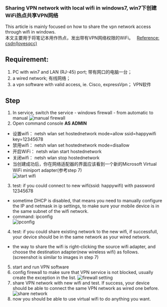 ### Sharing VPN network with local wifi in windows7, win7下创建WiFi热点共享VPN网络

This article is mainly focused on how to share the vpn network access through wifi in windows.  
本文主要用于将笔记本用作热点，发出带有VPN网络权限的WiFi。  
[Reference: csdn(lovesqcc) ](http://blog.csdn.net/lovesqcc/article/details/38946285)

## Requirement:
1. PC with win7 and LAN (RJ-45) port; 带有网口的电脑一台；
2. a wired network; 有线网络；
3. a vpn software with valid access, ie. Cisco, expressVpn； VPN软件

## Step
1. In service, switch the service - windows firewall - from automatic to manual
  ![](https://github.com/zj1926/toolbox/blob/master/troubleshooting/img/img4.PNG "manual firewall")
2. Open command console **AS ADMIN**
  * 设置wifi： netsh wlan set hostednetwork mode=allow ssid=happywifi key=12345678 
  * 禁用wifi： netsh wlan set hostednetwork mode=disallow 
  * 开启WiFi： netsh wlan start hostednetwork 
  * 关闭wifi： netsh wlan stop hostednetwork 
  * 当创建成功后，你在网络适配器的界面应该看到一个新的Microsoft Virtual WiFi miniport adapter(参考step 7)  
    ![](https://github.com/zj1926/toolbox/blob/master/troubleshooting/img/img1.PNG "start wifi")
3. test: if you could connect to new wifi(ssid: happywifi) with password 12345678
  * sometime DHCP is disabled, that means you need to manually configure the IP and netmask in ip settings, to make sure your mobile device is in the same subnet of the wifi network.
  * command: ipconfig  
    ![](https://github.com/zj1926/toolbox/blob/master/troubleshooting/img/img3.PNG "ipconfig")

4. test: if you could share existing network to the new wifi, if successfull, your device should be in the same network as your wired network.
  * the way to share the wifi is right-clicking the source wifi adapter, and choose the destination adapter(new wireless wifi) as follows.(screenshot is similar to images in step 7)
5. start and run VPN software
6. config firewall to make sure that VPN service is not blocked, usually create the exception in the list.
  ![](https://github.com/zj1926/toolbox/blob/master/troubleshooting/img/img5.PNG "firewall setting")
7. share VPN network with new wifi and test. If success, your device should be able to connect the same VPN network as wired one before.
  ![](https://github.com/zj1926/toolbox/blob/master/troubleshooting/img/img2.PNG "share network")
8. now you should be able to use virtual wifi to do anything you want.


